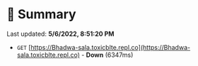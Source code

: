 # 📖 Summary
Last updated: **5/6/2022, 8:51:20 PM**

- `GET` [https://Bhadwa-sala.toxicblte.repl.co](https://Bhadwa-sala.toxicblte.repl.co) - **Down** (6347ms)
